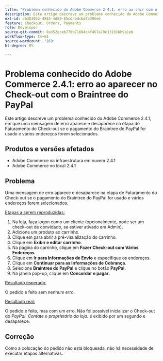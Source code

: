 ```yaml
---
title: "Problema conhecido do Adobe Commerce 2.4.1: erro ao sair com o PayPal Braintree"
description: Este artigo descreve um problema conhecido do Adobe Commerce 2.4.1, em que uma mensagem de erro aparece e desaparece na etapa de Faturamento do Check-out se o pagamento do Braintree do PayPal for usado e vários endereços forem selecionados.
exl-id: db3830b2-4885-4d89-85cd-bdcbd4b396e6
feature: Checkout, Orders, Payments
role: Developer
source-git-commit: 0ad52eceb776b71604c4f467a70c13191bb9a1eb
workflow-type: tm+mt
source-wordcount: '269'
ht-degree: 0%

---
```


# Problema conhecido do Adobe Commerce 2.4.1: erro ao aparecer no Check-out com o Braintree do PayPal

Este artigo descreve um problema conhecido do Adobe Commerce 2.4.1, em que uma mensagem de erro aparece e desaparece na etapa de Faturamento do Check-out se o pagamento do Braintree do PayPal for usado e vários endereços forem selecionados.

## Produtos e versões afetados

* Adobe Commerce na infraestrutura em nuvem 2.4.1
* Adobe Commerce no local 2.4.1

## Problema

Uma mensagem de erro aparece e desaparece na etapa de Faturamento do Check-out se o pagamento do Braintree do PayPal for usado e vários endereços forem selecionados.

<u>Etapas a serem reproduzidas:</u>

1. Na loja, faça logon como um cliente (opcionalmente, pode ser um check-out de convidado, se estiver ativado em Admin).
1. Adicione um produto ao carrinho.
1. Clique em para abrir a pré-visualização do carrinho.
1. Clique em **Exibir e editar carrinho**.
1. Na página do carrinho, clique em **Fazer Check-out com Vários Endereços**.
1. Clique em **Ir para Informações de Envio** e especifique os endereços.
1. Clique em **Continuar para as Informações de Cobrança**.
1. Selecione **Braintree do PayPal** e clique no botão **PayPal**.
1. Na janela pop-up, clique em **Concordar e pagar**.

<u>Resultado esperado:</u>

O pedido é feito sem nenhum erro.

<u>Resultado real:</u>

O pedido é feito, mas com um erro. Não foi possível inicializar o Check-out do *PayPal. Contate o proprietário da loja*.  é exibido por um segundo e desaparece.

## Correção

Como a colocação do pedido não está bloqueada, não há necessidade de executar etapas alternativas.
